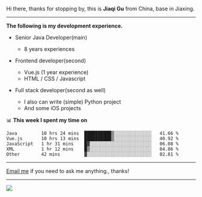 Hi there, thanks for stopping by, this is **Jiaqi Gu** from China, base in Jiaxing.

---

**The following is my development experience.**

- Senior Java Developer(main)
  - 8 years experiences

- Frontend developer(second)
  - Vue.js (1 year experience)
  - HTML / CSS / Javascript
  
- Full stack developer(second as well)
  - I also can write (simple) Python project
  - And some iOS projects

📊 **This week I spent my time on**
<!--START_SECTION:waka-->
```text
Java         10 hrs 24 mins  ██████████▒░░░░░░░░░░░░░░   41.66 % 
Vue.js       10 hrs 13 mins  ██████████▒░░░░░░░░░░░░░░   40.92 % 
JavaScript   1 hr 31 mins    █▓░░░░░░░░░░░░░░░░░░░░░░░   06.08 % 
XML          1 hr 12 mins    █▒░░░░░░░░░░░░░░░░░░░░░░░   04.86 % 
Other        42 mins         ▓░░░░░░░░░░░░░░░░░░░░░░░░   02.81 % 
```
<!--END_SECTION:waka-->

---

[Email me](mailto:droidqw@gmail.com?subject=Hiring_from_GitHub) if you need to ask me anything., thanks!

---

![]( https://visitor-badge.glitch.me/badge?page_id=githubgujiaqi)
